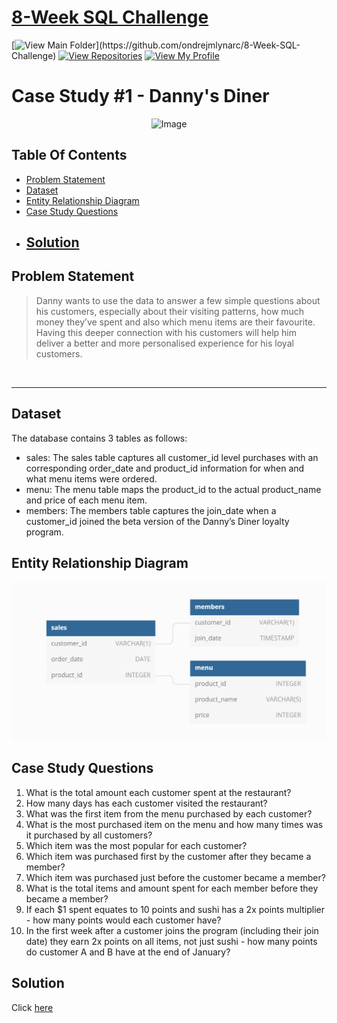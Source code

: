 # [8-Week SQL Challenge](https://github.com/ndleah/8-Week-SQL-Challenge) 
[![View Main Folder](https://img.shields.io/badge/View-Main_Folder-971901?)](https://github.com/ondrejmlynarc/8-Week-SQL-Challenge)
[![View Repositories](https://img.shields.io/badge/View-My_Repositories-blue?logo=GitHub)](https://github.com/ondrejmlynarc?tab=repositories)
[![View My Profile](https://img.shields.io/badge/View-My_Profile-green?logo=GitHub)](https://github.com/ondrejmlynarc)

# Case Study #1 - Danny's Diner
<p align="center">
<img src="https://8weeksqlchallenge.com/images/case-study-designs/1.png" alt="Image" width="450" height="450">

## Table Of Contents
* [Problem Statement](#problem-statement)
* [Dataset](#dataset)
* [Entity Relationship Diagram](#entity-relationship-diagram)
* [Case Study Questions](#case-study-questions)
* [Solution](#solution)
  ---

## Problem Statement

> Danny wants to use the data to answer a few simple questions about his customers, especially about their visiting patterns, how much money they’ve spent and also which menu items are their favourite. Having this deeper connection with his customers will help him deliver a better and more personalised experience for his loyal customers.

 <br /> 

---

## Dataset
The database contains 3 tables as follows: 
- sales: The sales table captures all customer_id level purchases with an corresponding order_date and product_id information for when and what menu items were ordered.
- menu: The menu table maps the product_id to the actual product_name and price of each menu item.
- members: The members table captures the join_date when a customer_id joined the beta version of the Danny’s Diner loyalty program.

## Entity Relationship Diagram
![alt text](https://github.com/ondrejmlynarc/8-Week-SQL-Challenge/blob/main/Case%20Study%20%23%201%20-%20Danny's%20Diner/Entity%20Relationship%20Diagram.png)


## Case Study Questions
1. What is the total amount each customer spent at the restaurant?
2. How many days has each customer visited the restaurant?
3. What was the first item from the menu purchased by each customer?
4. What is the most purchased item on the menu and how many times was it purchased by all customers?
5. Which item was the most popular for each customer?
6. Which item was purchased first by the customer after they became a member?
7. Which item was purchased just before the customer became a member?
10. What is the total items and amount spent for each member before they became a member?
11. If each $1 spent equates to 10 points and sushi has a 2x points multiplier - how many points would each customer have?
12. In the first week after a customer joins the program (including their join date) they earn 2x points on all items, not just sushi - how many points do customer A and B have at the end of January?
  
## Solution
Click [here](https://github.com/ondrejmlynarc/8-Week-SQL-Challenge/blob/main/Case%20Study%20%23%201%20-%20Danny's%20Diner/Dannys_diner_solution.sql)
